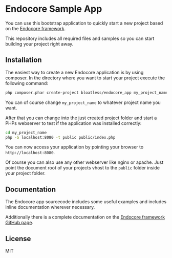 # Endocore Sample App

You can use this bootstrap application to quickly start a new project based on the
[Endocore framework](https://github.com/bloatless/endocore).

This repository includes all required files and samples so you can start building your project right away.

## Installation

The easiest way to create a new Endocore application is by using composer. In the directory where you
want to start your project execute the following command:

```bash
php composer.phar create-project bloatless/endocore_app my_project_name
```

You can of course change `my_project_name` to whatever project name you want.

After that you can change into the just created project folder and start a PHPs webserver to test
if the application was installed correctly:

```bash
cd my_project_name
php -S localhost:8080 -t public public/index.php
```

You can now access your application by pointing your browser to `http://localhost:8080`.

Of course you can also use any other webserver like nginx or apache. Just point the document root
of your projects vhost to the `public` folder inside your project folder.

## Documentation

The Endocore app sourcecode includes some useful examples and includes inline documentation wherever necessary.

Additionally there is a complete documentation on the
[Endocore framework GitHub page](https://github.com/bloatless/endocore). 

## License

MIT

